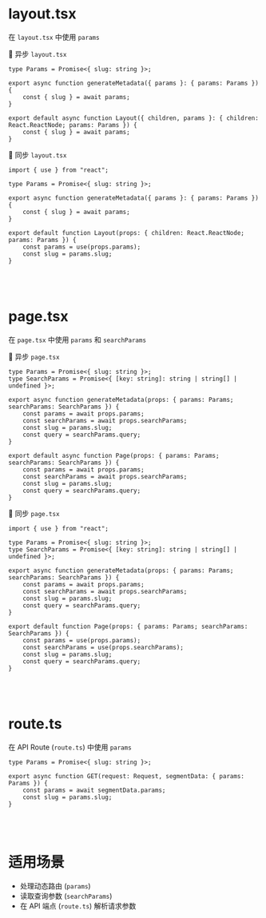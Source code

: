 # layout.tsx

在 `layout.tsx` 中使用 `params`

📍 异步 `layout.tsx`

```tsx
type Params = Promise<{ slug: string }>;

export async function generateMetadata({ params }: { params: Params }) {
    const { slug } = await params;
}

export default async function Layout({ children, params }: { children: React.ReactNode; params: Params }) {
    const { slug } = await params;
}
```

📍 同步 `layout.tsx`

```tsx
import { use } from "react";

type Params = Promise<{ slug: string }>;

export async function generateMetadata({ params }: { params: Params }) {
    const { slug } = await params;
}

export default function Layout(props: { children: React.ReactNode; params: Params }) {
    const params = use(props.params);
    const slug = params.slug;
}
```

<br><br>

# page.tsx

在 `page.tsx` 中使用 `params` 和 `searchParams`

📍 异步 `page.tsx`

```tsx
type Params = Promise<{ slug: string }>;
type SearchParams = Promise<{ [key: string]: string | string[] | undefined }>;

export async function generateMetadata(props: { params: Params; searchParams: SearchParams }) {
    const params = await props.params;
    const searchParams = await props.searchParams;
    const slug = params.slug;
    const query = searchParams.query;
}

export default async function Page(props: { params: Params; searchParams: SearchParams }) {
    const params = await props.params;
    const searchParams = await props.searchParams;
    const slug = params.slug;
    const query = searchParams.query;
}
```

📍 同步 `page.tsx`

```tsx
import { use } from "react";

type Params = Promise<{ slug: string }>;
type SearchParams = Promise<{ [key: string]: string | string[] | undefined }>;

export async function generateMetadata(props: { params: Params; searchParams: SearchParams }) {
    const params = await props.params;
    const searchParams = await props.searchParams;
    const slug = params.slug;
    const query = searchParams.query;
}

export default function Page(props: { params: Params; searchParams: SearchParams }) {
    const params = use(props.params);
    const searchParams = use(props.searchParams);
    const slug = params.slug;
    const query = searchParams.query;
}
```

<br><br>

# route.ts

在 API Route (`route.ts`) 中使用 `params`

```tsx
type Params = Promise<{ slug: string }>;

export async function GET(request: Request, segmentData: { params: Params }) {
    const params = await segmentData.params;
    const slug = params.slug;
}
```

<br><br>

# 适用场景

-   处理动态路由 (`params`)
-   读取查询参数 (`searchParams`)
-   在 API 端点 (`route.ts`) 解析请求参数

<br>

